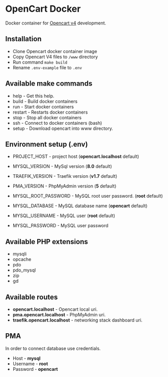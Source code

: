 # OpenCart Docker

Docker container for [Opencart v4](https://github.com/opencart/opencart) development.

## Installation
* Clone Opencart docker container image
* Copy Opencart V4 files to ```/www``` directory
* Run command ```make build```
* Rename ```.env-example``` file to ```.env```

## Available make commands

* help - Get this help.
* build - Build docker containers
* run - Start docker containers
* restart - Restarts docker containers
* stop - Stop all docker containers
* ssh - Connect to docker containers (bash)
* setup - Download opencart into www directory.

## Environment setup (**.env**)

* PROJECT_HOST - project host (**opencart.localhost** default)
* MYSQL_VERSION - MySql version (**8.0** default)
* TRAEFIK_VERSION - Traefik version (**v1.7** default)
* PMA_VERSION - PhpMyAdmin version (**5** default)

* MYSQL_ROOT_PASSWORD - MySQL root user password. (**root** default)
* MYSQL_DATABASE - MySQL database name (**opencart** default)

* MYSQL_USERNAME - MySQL user (**root** default)
* MYSQL_PASSWORD - MySQL user password

## Available PHP extensions

* mysqli
* opcache 
* pdo 
* pdo_mysql 
* zip 
* gd

## Available routes

* **opencart.localhost** - Opencart local uri.
* **pma.opencart.localhost** - PhpMyAdmin uri.
* **traefik.opencart.localhost** - networking stack dashboard uri.

## PMA
In order to connect database use credentials.

* Host - **mysql**
* Username - **root**
* Password - **opencart**